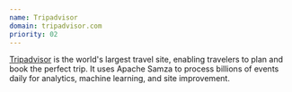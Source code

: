 ```yaml
---
name: Tripadvisor
domain: tripadvisor.com
priority: 02
---
```

<!--
   Licensed to the Apache Software Foundation (ASF) under one or more
   contributor license agreements.  See the NOTICE file distributed with
   this work for additional information regarding copyright ownership.
   The ASF licenses this file to You under the Apache License, Version 2.0
   (the "License"); you may not use this file except in compliance with
   the License.  You may obtain a copy of the License at

       http://www.apache.org/licenses/LICENSE-2.0

   Unless required by applicable law or agreed to in writing, software
   distributed under the License is distributed on an "AS IS" BASIS,
   WITHOUT WARRANTIES OR CONDITIONS OF ANY KIND, either express or implied.
   See the License for the specific language governing permissions and
   limitations under the License.
-->

<a class="external-link" href="https://tripadvisor.com" rel="nofollow">Tripadvisor</a> is the world's largest travel site, enabling travelers to plan and book the perfect trip. It uses Apache Samza to process billions of events daily for analytics, machine learning, and site improvement.







